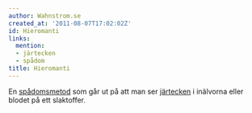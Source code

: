 ```yaml
---
author: Wahnstrom.se
created_at: '2011-08-07T17:02:02Z'
id: Hieromanti
links:
  mention:
  - järtecken
  - spådom
title: Hieromanti
---
```


En [spådomsmetod] som går ut på att man ser [järtecken] i inälvorna eller blodet på ett slaktoffer.

  [spådomsmetod]: spådom
  [järtecken]: järtecken